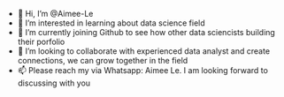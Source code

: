 - 👋 Hi, I’m @Aimee-Le
- 👀 I’m interested in learning about data science field  
- 🌱 I’m currently joining Github to see how other data sciencists building their porfolio
- 💞️ I’m looking to collaborate with experienced data analyst and create connections, we can grow together in the field 
- 📫 Please reach my via Whatsapp: Aimee Le. I am looking forward to discussing with you

<!---
Aimee-Le/Aimee-Le is a ✨ special ✨ repository because its `README.md` (this file) appears on your GitHub profile.
You can click the Preview link to take a look at your changes.
--->
